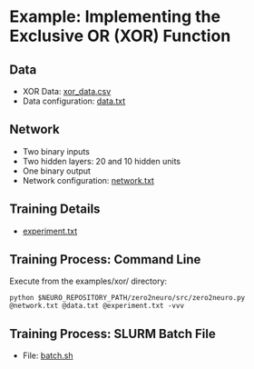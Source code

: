# Example: Implementing the Exclusive OR (XOR) Function

## Data
- XOR Data: [xor_data.csv](xor_data.csv)
- Data configuration: [data.txt](data.txt)

## Network
- Two binary inputs
- Two hidden layers: 20 and 10 hidden units
- One binary output
- Network configuration: [network.txt](network.txt)

## Training Details
- [experiment.txt](experiment.txt)

## Training Process: Command Line
Execute from the examples/xor/ directory:
```
python $NEURO_REPOSITORY_PATH/zero2neuro/src/zero2neuro.py @network.txt @data.txt @experiment.txt -vvv

```

## Training Process: SLURM Batch File
- File: [batch.sh](batch.sh)
